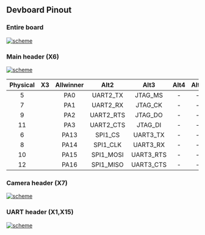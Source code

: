 ## Devboard Pinout

### Entire board
<a href="../../img/pinout/dev_board_pinout.png" target="_blank"> ![scheme](../../img/pinout/dev_board_pinout.png)</a>

### Main header (X6)
<a href="../../img/pinout/x6.png" target="_blank"> ![scheme](../../img/pinout/x6.png)</a>

|Physical|X3|Allwinner|Alt2|Alt3|Alt4|Alt5|Alt6
|:-:|:-:|:-:|:--:|:--:|:--:|:--:|:--:|
|5||PA0|UART2_TX|JTAG_MS|-|-|PA_EINT0|
|7||PA1|UART2_RX|JTAG_CK|-|-|PA_EINT1|
|9||PA2|UART2_RTS|JTAG_DO|-|-|PA_EINT2|
|11||PA3|UART2_CTS|JTAG_DI|-|-|PA_EINT3|
|6||PA13|SPI1_CS|UART3_TX|-|-|PA_EINT13|
|8||PA14|SPI1_CLK|UART3_RX|-|-|PA_EINT14|
|10||PA15|SPI1_MOSI|UART3_RTS|-|-|PA_EINT15|
|12||PA16|SPI1_MISO|UART3_CTS|-|-|PA_EINT16|



### Camera header (X7)
<a href="../../img/pinout/x7.png" target="_blank"> ![scheme](../../img/pinout/x7.png)</a>

### UART header (X1,X15)
<a href="../../img/pinout/x1-x15.png" target="_blank"> ![scheme](../../img/pinout/x1-x15.png)</a>
